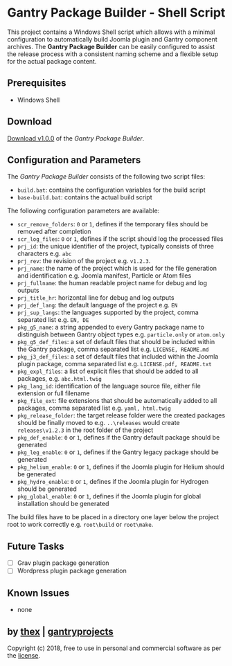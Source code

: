 # Gantry Package Builder - Shell Script
This project contains a Windows Shell script which allows with a minimal configuration to automatically build Joomla plugin and Gantry component archives. The **Gantry Package Builder** can be easily configured to assist the release process with a consistent naming scheme and a flexible setup for the actual package content.

## Prerequisites
* Windows Shell

## Download
[Download v1.0.0](https://github.com/thexmanxyz/Package-Builder-Gantry/archive/v1.0.0.zip) of the *Gantry Package Builder*.

## Configuration and Parameters
The *Gantry Package Builder* consists of the following two script files:

* `build.bat`: contains the configuration variables for the build script
* `base-build.bat`: contains the actual build script

The following configuration parameters are available:

* `scr_remove_folders`: `0` or `1`, defines if the temporary files should be removed after completion
* `scr_log_files`: `0` or `1`, defines if the script should log the processed files
* `prj_id`: the unique identifier of the project, typically consists of three characters e.g. `abc`
* `prj_rev`: the revision of the project e.g. `v1.2.3`.
* `prj_name`: the name of the project which is used for the file generation and identification e.g. Joomla manifest, Particle or Atom files
* `prj_fullname`: the human readable project name for debug and log outputs
* `prj_title_hr`: horizontal line for debug and log outputs
* `prj_def_lang`: the default language of the project e.g. `EN`
* `prj_sup_langs`: the languages supported by the project, comma separated list e.g. `EN, DE`
* `pkg_g5_name`: a string appended to every Gantry package name to distinguish between Gantry object types e.g. `particle.only` or `atom.only`
* `pkg_g5_def_files`: a set of default files that should be included within the Gantry package, comma separated list e.g. `LICENSE, README.md`
* `pkg_j3_def_files`: a set of default files that included within the Joomla plugin package, comma separated list e.g. `LICENSE.pdf, README.txt`
* `pkg_expl_files`: a list of explicit files that should be added to all packages, e.g. `abc.html.twig`
* `pkg_lang_id`: identification of the language source file, either file extension or full filename
* `pkg_file_ext`: file extensions that should be automatically added to all packages, comma separated list e.g. `yaml, html.twig`
* `pkg_release_folder`: the target release folder were the created packages should be finally moved to e.g. `..\releases` would create `releases\v1.2.3` in the root folder of the project
* `pkg_def_enable`: `0` or `1`, defines if the Gantry default package should be generated
* `pkg_leg_enable`: `0` or `1`, defines if the Gantry legacy package should be generated
* `pkg_helium_enable`: `0` or `1`, defines if the Joomla plugin for Helium should be generated
* `pkg_hydro_enable`: `0` or `1`, defines if the Joomla plugin for Hydrogen should be generated
* `pkg_global_enable`: `0` or `1`, defines if the Joomla plugin for global installation should be generated

The build files have to be placed in a directory one layer below the project root to work correctly e.g. `root\build` or `root\make`.

## Future Tasks
- [ ] Grav plugin package generation
- [ ] Wordpress plugin package generation

## Known Issues
* none

## by [thex](https://github.com/thexmanxyz) | [gantryprojects](https://gantryprojects.com)
Copyright (c) 2018, free to use in personal and commercial software as per the [license](/LICENSE.md).


